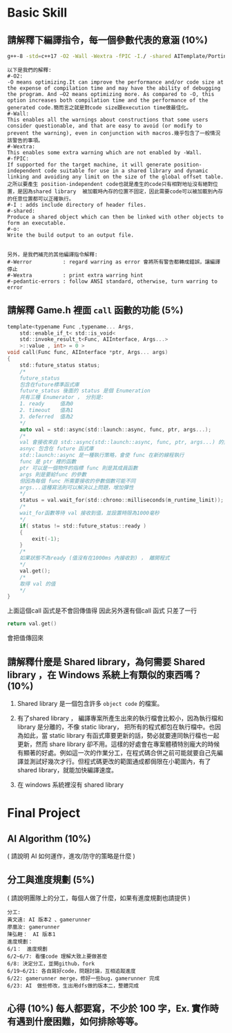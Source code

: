 # Basic Skill

## 請解釋下編譯指令，每一個參數代表的意涵 (10%)

```bash
g++-8 -std=c++17 -O2 -Wall -Wextra -fPIC -I./ -shared AITemplate/Porting.cpp -o ./build/a1.so
```
```
以下是我們的解釋:
#-O2:
-O means optimizing.It can improve the performance and/or code size at the expense of compilation time and may have the ability of debugging the program. And –O2 means optimizing more. As compared to -O, this option increases both compilation time and the performance of the generated code.簡而言之就是對code size跟execution time做最佳化。
#-Wall:
This enables all the warnings about constructions that some users consider questionable, and that are easy to avoid (or modify to prevent the warning), even in conjunction with macros.幾乎包含了一般情況該警告的事項。
#-Wextra:
This enables some extra warning which are not enabled by -Wall.
#-fPIC:
If supported for the target machine, it will generate position-independent code suitable for use in a shared library and dynamic linking and avoiding any limit on the size of the global offset table.之所以要產生 position-independent code也就是產生的code只有相對地址沒有絕對位置，是因為shared library  被加載時內存的位置不固定，因此需要code可以被加載到內存的任意位置都可以正確執行。
#-I : adds include directory of header files. 
#-shared: 
Produce a shared object which can then be linked with other objects to form an executable.
#-o:
Write the build output to an output file.


另外，是我們補充的其他編譯指令解釋:
#-Werror          : regard warring as error 會將所有警告都轉成錯誤，讓編譯停止
#-Wextra          : print extra warring hint
#-pedantic-errors : follow ANSI standard, otherwise, turn warring to error
```
## 請解釋 Game.h 裡面 ```call``` 函數的功能 (5%)
```c
template<typename Func ,typename... Args, 
    std::enable_if_t< std::is_void<
    std::invoke_result_t<Func, AIInterface, Args...>
    >::value , int> = 0 >
void call(Func func, AIInterface *ptr, Args... args)
{
    std::future_status status;
    /*
    future_status
    包含在future標準函式庫
    future_status 後面的 status 是個 Enumeration
    共有三種 Enumerator ， 分別是:
    1. ready     值為0
    2. timeout   值為1
    3. deferred  值為2
    */
    auto val = std::async(std::launch::async, func, ptr, args...);
    /*
    val 會接收來自 std::async(std::launch::async, func, ptr, args...) 的資料
    asnyc 包含在 future 函式庫
    std::launch::async 是一種執行策略，會使 func 在新的線程執行
    func 是 ptr 裡的函數
    ptr 可以是一個物件的指標 func 則是其成員函數
    args 則是要給func 的參數
    但因為每個 func 所需要接收的參數個數可能不同
    args...這種寫法則可以解決以上問題，增加彈性
    */
    status = val.wait_for(std::chrono::milliseconds(m_runtime_limit));
    /*
    wait_for函數等待 val 接收到值，並設置時限為1000毫秒
    */
    if( status != std::future_status::ready )
    {
        exit(-1);
    }
    /*
    如果狀態不為ready (值沒有在1000ms 內接收到) ， 離開程式
    */
    val.get();
    /*
    取得 val 的值
    */
}
```
上面這個call 函式是不會回傳值得
因此另外還有個call 函式
只差了一行
```c
return val.get()  
```
會把值傳回來
## 請解釋什麼是 Shared library，為何需要 Shared library ，在 Windows 系統上有類似的東西嗎？(10%)

1. Shared library 是一個包含許多 ```object code``` 的檔案。

2. 有了shared library ， 編譯專案所產生出來的執行檔會比較小，因為執行檔和 library 是分離的，不像 static library， 把所有的程式都包在執行檔中。也因為如此，當 static library 有函式庫要更新的話，勢必就要連同執行檔也一起更新，然而 share library 卻不用。這樣的好處會在專案體積特別龐大的時候有顯著的好處。例如這一次的作業分工，在程式碼合併之前可能就要自己先編譯並測試好幾次才行。但程式碼更改的範圍通成都侷限在小範圍內，有了shared library，就能加快編譯速度。

3. 在 windows 系統裡沒有 shared library 


# Final Project

## AI Algorithm (10%)

( 請說明 AI 如何運作，進攻/防守的策略是什麼 )

## 分工與進度規劃 (5%)

( 請說明團隊上的分工，每個人做了什麼，如果有進度規劃也請提供 )
```
分工:
黃文遠: AI 版本2 、gamerunner 
廖凰汝: gamerunner
陳弘輊：　AI 版本1
進度規劃：
6/1：　進度規劃
6/2~6/7: 看懂code 理解大致上要做甚麼
6/8: 決定分工，並開github，fork
6/19~6/21: 各自寫好code，問題討論，互相追蹤進度
6/22: gamerunner merge，修好一些bug，gamerunner 完成
6/23: AI　做些修改，生出用dfs做的版本二，整體完成
```

## 心得 (10%) 每人都要寫，不少於 100 字，Ex. 實作時有遇到什麼困難，如何排除等等。


